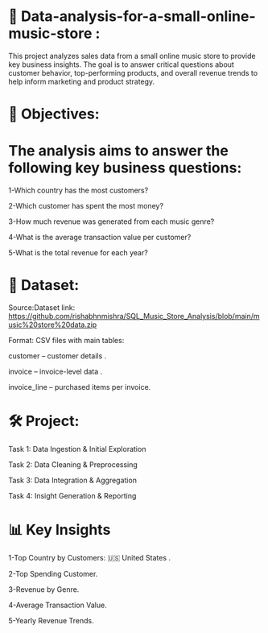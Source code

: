 # 🎵 Data-analysis-for-a-small-online-music-store :

This project analyzes sales data from a small online music store to provide key business insights. The goal is to answer critical questions about customer behavior, 
top-performing products, and overall revenue trends to help inform marketing and product strategy.

#  📌 Objectives:    
# The analysis aims to answer the following key business questions:

1-Which country has the most customers?

2-Which customer has spent the most money?

3-How much revenue was generated from each music genre?

4-What is the average transaction value per customer?

5-What is the total revenue for each year?

# 📂 Dataset:
Source:Dataset link: https://github.com/rishabhnmishra/SQL_Music_Store_Analysis/blob/main/music%20store%20data.zip

Format: CSV files with main tables:

customer – customer details .

invoice – invoice-level data .

invoice_line – purchased items per invoice.

# 🛠 Project:
Task 1: Data Ingestion & Initial Exploration

​Task 2: Data Cleaning & Preprocessing

​Task 3: Data Integration & Aggregation

​Task 4: Insight Generation & Reporting

# 📊 Key Insights
 1-Top Country by Customers: 🇺🇸 United States .
 
 2-Top Spending Customer.
 
 3-Revenue by Genre.
 
 4-Average Transaction Value.
 
 5-Yearly Revenue Trends.
